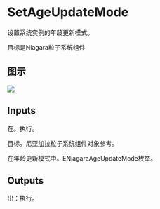 # SetAgeUpdateMode

设置系统实例的年龄更新模式。

目标是Niagara粒子系统组件

## 图示

![]($-20221218-20132053.png)

## Inputs

在。执行。

目标。尼亚加拉粒子系统组件对象参考。

在年龄更新模式中。ENiagaraAgeUpdateMode枚举。  

## Outputs

出：执行。
